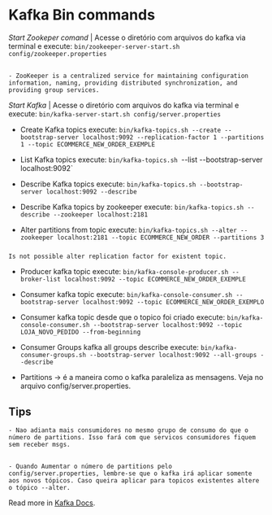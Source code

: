 # Kafka Bin commands

*Start Zookeper comand* | Acesse o diretório com arquivos do kafka via terminal e execute: `bin/zookeeper-server-start.sh config/zookeeper.properties` 
##
    - ZooKeeper is a centralized service for maintaining configuration information, naming, providing distributed synchronization, and providing group services.

*Start Kafka* | Acesse o diretório com arquivos do kafka via terminal e execute: `bin/kafka-server-start.sh config/server.properties`

* Create Kafka topics execute: `bin/kafka-topics.sh --create --bootstrap-server localhost:9092 --replication-factor 1 --partitions 1 --topic ECOMMERCE_NEW_ORDER_EXEMPLE`

* List Kafka topics execute: `bin/kafka-topics.sh `--list --bootstrap-server localhost:9092`

* Describe Kafka topics execute: `bin/kafka-topics.sh --bootstrap-server localhost:9092 --describe`

* Describe Kafka topics by zookeeper execute: `bin/kafka-topics.sh --describe --zookeeper localhost:2181`

* Alter partitions from topic execute: `bin/kafka-topics.sh --alter --zookeeper localhost:2181 --topic ECOMMERCE_NEW_ORDER --partitions 3`

### 
    Is not possible alter replication factor for existent topic.

* Producer kafka topic execute: `bin/kafka-console-producer.sh --broker-list localhost:9092 --topic ECOMMERCE_NEW_ORDER_EXEMPLE`

* Consumer kafka topic execute: `bin/kafka-console-consumer.sh --bootstrap-server localhost:9092 --topic ECOMMERCE_NEW_ORDER_EXEMPLO`

* Consumer kafka topic desde que o topico foi criado execute: `bin/kafka-console-consumer.sh --bootstrap-server localhost:9092 --topic LOJA_NOVO_PEDIDO --from-beginning`

* Consumer Groups kafka all groups describe execute: `bin/kafka-consumer-groups.sh --bootstrap-server localhost:9092 --all-groups --describe`

* Partitions -> é a maneira como o kafka paraleliza as mensagens.  Veja no arquivo config/server.properties.

## Tips
    - Nao adianta mais consumidores no mesmo grupo de consumo do que o número de partitions. Isso fará com que servicos consumidores fiquem sem receber msgs.

## 
    - Quando Aumentar o número de partitions pelo config/server.properties, lembre-se que o kafka irá aplicar somente aos novos tópicos. Caso queira aplicar para topicos existentes altere o tópico --alter. 

Read more in [Kafka Docs](https://kafka.apache.org/documentation/).